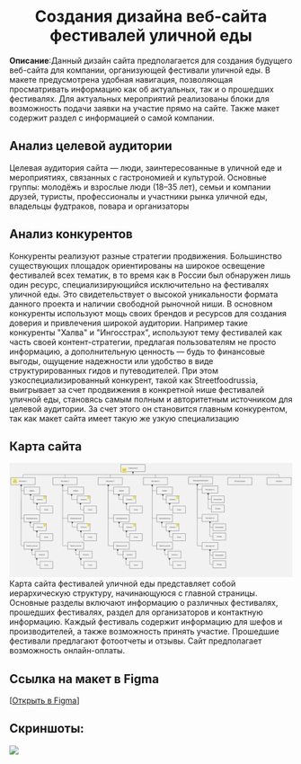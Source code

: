 <h1 align="center">Создания дизайна веб-сайта фестивалей уличной еды</h1>

**Описание**:Данный дизайн сайта предполагается для создания будущего веб-сайта для компании, организующей фестивали уличной еды.  В макете предусмотрена удобная навигация, позволяющая просматривать информацию как об актуальных, так и о прошедших фестивалях. Для актуальных мероприятий реализованы блоки для возможность подачи заявки на участие прямо на сайте. Также макет содержит раздел с информацией о самой компании.

## Анализ целевой аудитории
Целевая аудитория сайта — люди, заинтересованные в уличной еде и мероприятиях, связанных с гастрономией и культурой. 
Основные группы: молодёжь и взрослые люди (18–35 лет), семьи и компании друзей, туристы, профессионалы и участники рынка уличной еды, владельцы фудтраков, повара и организаторы

## Анализ конкурентов
Конкуренты реализуют  разные стратегии продвижения. Большинство существующих площадок ориентированы на широкое освещение фестивалей всех тематик, в то время как в России был обнаружен лишь один ресурс, специализирующийся исключительно на фестивалях уличной еды. Это свидетельствует о высокой уникальности формата данного проекта и наличии свободной рыночной ниши.
В основном конкуренты используют мощь своих брендов и ресурсов для создания доверия и привлечения широкой аудитории. Например такие конкуренты "Халва" и "Ингосстрах", используют тему фестивалей как часть своей контент-стратегии, предлагая пользователям не просто информацию, а дополнительную ценность — будь то финансовые выгоды, ощущение надежности или удобство в виде структурированных гидов и путеводителей. При этом узкоспециализированный конкурент, такой как Streetfoodrussia, выигрывает за счет продвижения в конкретной нише фестивалей уличной еды, становясь самым полным и авторитетным источником для целевой аудитории. За счет этого он становится главным конкурентом, так как макет сайта имеет такую же узкую специализацию

## Карта сайта
![Image Alt](https://github.com/lfif2006/Festival-website-design/blob/main/images/kartasaita.jpg?raw=true)
Карта сайта фестивалей уличной еды представляет собой иерархическую структуру, начинающуюся с главной страницы. Основные разделы включают информацию о различных фестивалях, прошедших фестивалях, раздел для организаторов и контактную информацию. Каждый фестиваль содержит информацию для шефов и производителей, а также возможность принять участие. Прошедшие фестивали предлагают фотоотчеты и отзывы. Сайт предполагает возможность онлайн-оплаты.

## Ссылка на макет в Figma
[[Открыть в Figma](https://www.figma.com/design/R0YI7VVeclQTquqY6f75H1/Untitled?node-id=0-1&p=f&t=wGptOSa2A8P0VX5B-0)]
## Скриншоты:

<img src="images/startStraniza.png" width="1000"/>


